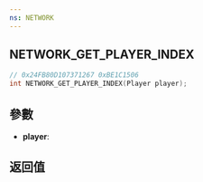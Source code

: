 ```yaml
---
ns: NETWORK
---
```

## NETWORK_GET_PLAYER_INDEX

```c
// 0x24FB80D107371267 0xBE1C1506
int NETWORK_GET_PLAYER_INDEX(Player player);
```


## 參數
* **player**: 

## 返回值
